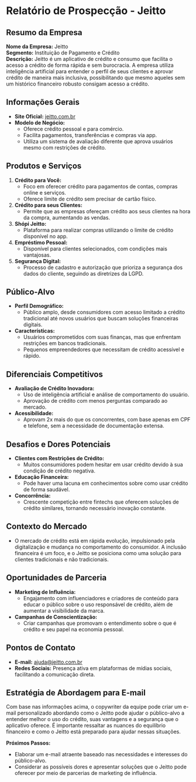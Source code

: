 # Relatório de Prospecção - Jeitto 

## Resumo da Empresa
**Nome da Empresa:** Jeitto  
**Segmento:** Instituição de Pagamento e Crédito  
**Descrição:** Jeitto é um aplicativo de crédito e consumo que facilita o acesso a crédito de forma rápida e sem burocracia. A empresa utiliza inteligência artificial para entender o perfil de seus clientes e aprovar crédito de maneira mais inclusiva, possibilitando que mesmo aqueles sem um histórico financeiro robusto consigam acesso a crédito.

## Informações Gerais
- **Site Oficial:** [jeitto.com.br](https://www.jeitto.com.br)
- **Modelo de Negócio:**
  - Oferece crédito pessoal e para comércio.
  - Facilita pagamentos, transferências e compras via app.
  - Utiliza um sistema de avaliação diferente que aprova usuários mesmo com restrições de crédito.

## Produtos e Serviços
1. **Crédito para Você:** 
   - Foco em oferecer crédito para pagamentos de contas, compras online e serviços.
   - Oferece limite de crédito sem precisar de cartão físico.
2. **Crédito para seus Clientes:**
   - Permite que as empresas ofereçam crédito aos seus clientes na hora da compra, aumentando as vendas.
3. **Shópi Jeitto:**
   - Plataforma para realizar compras utilizando o limite de crédito disponível no app.
4. **Empréstimo Pessoal:**
   - Disponível para clientes selecionados, com condições mais vantajosas.
5. **Segurança Digital:**
   - Processo de cadastro e autorização que prioriza a segurança dos dados do cliente, seguindo as diretrizes da LGPD.

## Público-Alvo
- **Perfil Demográfico:**
  - Público amplo, desde consumidores com acesso limitado a crédito tradicional até novos usuários que buscam soluções financeiras digitais.
- **Características:**
  - Usuários comprometidos com suas finanças, mas que enfrentam restrições em bancos tradicionais.
  - Pequenos empreendedores que necessitam de crédito acessível e rápido.

## Diferenciais Competitivos
- **Avaliação de Crédito Inovadora:**
  - Uso de inteligência artificial e análise de comportamento do usuário.
  - Aprovação de crédito com menos perguntas comparado ao mercado.
- **Acessibilidade:**
  - Aprovam 2x mais do que os concorrentes, com base apenas em CPF e telefone, sem a necessidade de documentação extensa.

## Desafios e Dores Potenciais
- **Clientes com Restrições de Crédito:**
  - Muitos consumidores podem hesitar em usar crédito devido à sua condição de crédito negativa.
- **Educação Financeira:**
  - Pode haver uma lacuna em conhecimentos sobre como usar crédito de forma saudável.
- **Concorrência:**
  - Crescente competição entre fintechs que oferecem soluções de crédito similares, tornando necessário inovação constante.

## Contexto do Mercado
- O mercado de crédito está em rápida evolução, impulsionado pela digitalização e mudança no comportamento do consumidor. A inclusão financeira é um foco, e o Jeitto se posiciona como uma solução para clientes tradicionais e não tradicionais.

## Oportunidades de Parceria
- **Marketing de Influência:**
  - Engajamento com influenciadores e criadores de conteúdo para educar o público sobre o uso responsável de crédito, além de aumentar a visibilidade da marca.
- **Campanhas de Conscientização:**
  - Criar campanhas que promovam o entendimento sobre o que é crédito e seu papel na economia pessoal.

## Pontos de Contato
- **E-mail:** [ajuda@jeitto.com.br](mailto:ajuda@jeitto.com.br)
- **Redes Sociais:** Presença ativa em plataformas de mídias sociais, facilitando a comunicação direta.

## Estratégia de Abordagem para E-mail
Com base nas informações acima, o copywriter da equipe pode criar um e-mail personalizado abordando como o Jeitto pode ajudar o público-alvo a entender melhor o uso do crédito, suas vantagens e a segurança que o aplicativo oferece. É importante ressaltar as nuances do equilíbrio financeiro e como o Jeitto está preparado para ajudar nessas situações.

**Próximos Passos:**
- Elaborar um e-mail atraente baseado nas necessidades e interesses do público-alvo.
- Considerar as possíveis dores e apresentar soluções que o Jeitto pode oferecer por meio de parcerias de marketing de influência.